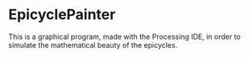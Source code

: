 # EpicyclePainter
This is a graphical program, made with the Processing IDE, in order to simulate the mathematical beauty of the epicycles.
